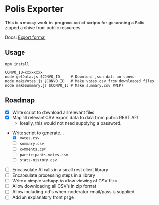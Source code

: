 # Polis Exporter

This is a messy work-in-progress set of scripts for generating a Polis zipped archive from public resources.

Docs: [Export format](https://compdemocracy.org/export/)

## Usage

```
npm install

CONVO_ID=xxxxxxxx
node getData.js $CONVO_ID     # Download json data on convo
node makeVotes.js $CONVO_ID   # Make votes.csv from downloaded files
node makeSummary.js $CONVO_ID # Make summary.csv (WIP)
```

## Roadmap

- [x] Write script to download all relevant files
- [x] Map all relevant CSV export data to data from public REST API
    - Ideally, this would not need supplying a password.
- Write script to generate...
    - [x] `votes.csv`
    - [ ] `summary.csv`
    - [ ] `comments.csv`
    - [ ] `participants-votes.csv`
    - [ ] `stats-history.csv`
- [ ] Encapsulate AI calls in a small rest client library
- [ ] Encapsulate processing steps in a library
- [ ] Write a simple webapp to allow viewing of CSV files
- [ ] Allow downloading all CSV's in zip format
- [ ] Allow including xid's when moderator email/pass is supplied
- [ ] Add an explanatory front page
